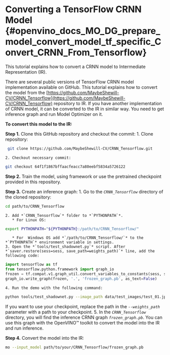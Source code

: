 # Converting a TensorFlow CRNN Model {#openvino_docs_MO_DG_prepare_model_convert_model_tf_specific_Convert_CRNN_From_Tensorflow}

This tutorial explains how to convert a CRNN model to Intermediate Representation (IR).

There are several public versions of TensorFlow CRNN model implementation available on GitHub. This tutorial explains how to convert the model from
the [https://github.com/MaybeShewill-CV/CRNN_Tensorflow](https://github.com/MaybeShewill-CV/CRNN_Tensorflow) repository to IR. 
If you have another implementation of CRNN model, it can be converted to the IR in similar way. You need to get inference graph and run Model Optimizer on it.

**To convert this model to the IR:**

**Step 1.** Clone this GitHub repository and checkout the commit:
    1. Clone repository:
```sh
 git clone https://github.com/MaybeShewill-CV/CRNN_Tensorflow.git
```
    2. Checkout necessary commit:
```sh
git checkout 64f1f1867bffaacfeacc7a80eebf5834a5726122
```

**Step 2.** Train the model, using framework or use the pretrained checkpoint provided in this repository.

**Step 3.** Create an inference graph:
    1. Go to the *`CRNN_Tensorflow`* directory of the cloned repository:
```sh
cd path/to/CRNN_Tensorflow
```
    2. Add *`CRNN_Tensorflow`* folder to *`PYTHONPATH`*.
       * For Linux OS:
```sh
export PYTHONPATH="${PYTHONPATH}:/path/to/CRNN_Tensorflow/"
```
       * For  Windows OS add *`/path/to/CRNN_Tensorflow/`* to the *`PYTHONPATH`* environment variable in settings.
    3. Open the *`tools/test_shadownet.py`* script. After *`saver.restore(sess=sess, save_path=weights_path)`* line, add the following code:
```python
import tensorflow as tf
from tensorflow.python.framework import graph_io
frozen = tf.compat.v1.graph_util.convert_variables_to_constants(sess, sess.graph_def, ['shadow/LSTMLayers/transpose_time_major'])
graph_io.write_graph(frozen, '.', 'frozen_graph.pb', as_text=False)
```
    4. Run the demo with the following command:
```sh
python tools/test_shadownet.py --image_path data/test_images/test_01.jpg --weights_path model/shadownet/shadownet_2017-10-17-11-47-46.ckpt-199999
```
   If you want to use your checkpoint, replace the path in the *`--weights_path`* parameter with a path to your checkpoint.
    5. In the *`CRNN_Tensorflow`* directory, you will find the inference CRNN graph *`frozen_graph.pb`*. You can use this graph with the OpenVINO&trade; toolkit
     to convert the model into the IR and run inference.

**Step 4.** Convert the model into the IR:
```sh
mo --input_model path/to/your/CRNN_Tensorflow/frozen_graph.pb
```




